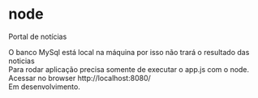 # node
Portal de notícias

O banco MySql está local na máquina por isso não trará o resultado das noticias<br>
Para rodar aplicação precisa somente de executar o app.js com o node.<br>
Acessar no browser http://localhost:8080/<br>
Em desenvolvimento.
